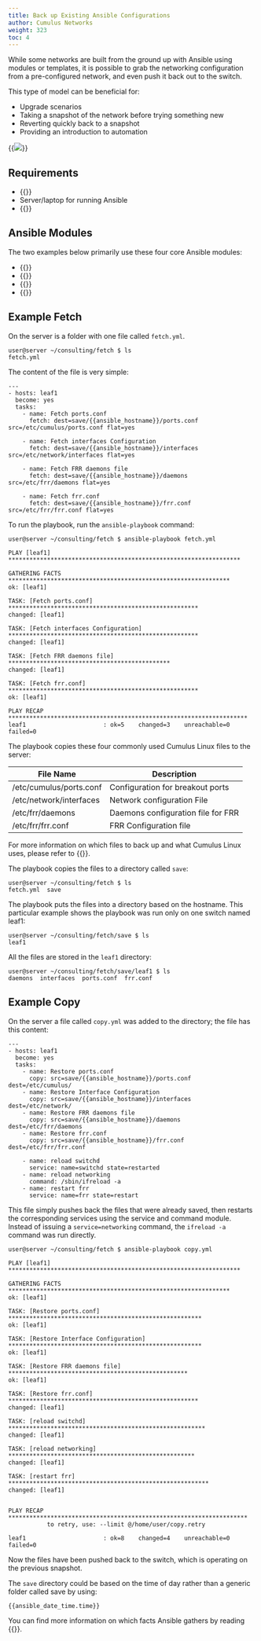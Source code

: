 ```yaml
---
title: Back up Existing Ansible Configurations
author: Cumulus Networks
weight: 323
toc: 4
---
```


While some networks are built from the ground up with Ansible using modules or templates, it is possible to grab the networking configuration from a pre-configured network, and even push it back out to the switch.

This type of model can be beneficial for:

- Upgrade scenarios
- Taking a snapshot of the network before trying something new
- Reverting quickly back to a snapshot
- Providing an introduction to automation

{{<img src="/images/knowledge-base/Ansible-fetch-copy.png">}}

## Requirements

- {{<exlink url="https://cumulusnetworks.com/hcl" text="Cumulus Linux switch">}}
- Server/laptop for running Ansible
- {{<exlink url="http://docs.ansible.com/ansible/intro_installation.html" text="Install Ansible on the server/laptop">}}

## Ansible Modules

The two examples below primarily use these four core Ansible modules:

- {{<exlink url="http://docs.ansible.com/ansible/fetch_module.html" text="Fetch">}}
- {{<exlink url="http://docs.ansible.com/ansible/copy_module.html" text="Copy">}}
- {{<exlink url="http://docs.ansible.com/ansible/command_module.html" text="Command">}}
- {{<exlink url="http://docs.ansible.com/ansible/service_module.html" text="Service">}}

## Example Fetch

On the server is a folder with one file called `fetch.yml`.

    user@server ~/consulting/fetch $ ls
    fetch.yml

The content of the file is very simple:

    ---
    - hosts: leaf1
      become: yes
      tasks:
        - name: Fetch ports.conf
          fetch: dest=save/{{ansible_hostname}}/ports.conf src=/etc/cumulus/ports.conf flat=yes

        - name: Fetch interfaces Configuration
          fetch: dest=save/{{ansible_hostname}}/interfaces src=/etc/network/interfaces flat=yes

        - name: Fetch FRR daemons file
          fetch: dest=save/{{ansible_hostname}}/daemons src=/etc/frr/daemons flat=yes

        - name: Fetch frr.conf
          fetch: dest=save/{{ansible_hostname}}/frr.conf src=/etc/frr/frr.conf flat=yes

To run the playbook, run the `ansible-playbook` command:

    user@server ~/consulting/fetch $ ansible-playbook fetch.yml

    PLAY [leaf1] ******************************************************************

    GATHERING FACTS ***************************************************************
    ok: [leaf1]

    TASK: [Fetch ports.conf] ******************************************************
    changed: [leaf1]

    TASK: [Fetch interfaces Configuration] ******************************************************
    changed: [leaf1]

    TASK: [Fetch FRR daemons file] **********************************************
    changed: [leaf1]

    TASK: [Fetch frr.conf] ******************************************************
    ok: [leaf1]

    PLAY RECAP ********************************************************************
    leaf1                      : ok=5    changed=3    unreachable=0    failed=0

The playbook copies these four commonly used Cumulus Linux files to the server:

| File Name               | Description                        |
| ----------------------- | ---------------------------------- |
| /etc/cumulus/ports.conf | Configuration for breakout ports   |
| /etc/network/interfaces | Network configuration File         |
| /etc/frr/daemons        | Daemons configuration file for FRR |
| /etc/frr/frr.conf       | FRR Configuration file             |

For more information on which files to back up and what Cumulus Linux uses, please refer to {{<exlink url="https://docs.cumulusnetworks.com/cumulus-linux/Installation-Management/Upgrading-Cumulus-Linux/#before-you-upgrade" text="Upgrading Cumulus Linux">}}.

The playbook copies the files to a directory called `save`:

    user@server ~/consulting/fetch $ ls
    fetch.yml  save

The playbook puts the files into a directory based on the hostname. This particular example shows the playbook was run only on one switch named leaf1:

    user@server ~/consulting/fetch/save $ ls
    leaf1

All the files are stored in the `leaf1` directory:

    user@server ~/consulting/fetch/save/leaf1 $ ls
    daemons  interfaces  ports.conf  frr.conf

## Example Copy

On the server a file called `copy.yml` was added to the directory; the file has this content:

    ---
    - hosts: leaf1
      become: yes
      tasks:
        - name: Restore ports.conf
          copy: src=save/{{ansible_hostname}}/ports.conf dest=/etc/cumulus/
        - name: Restore Interface Configuration
          copy: src=save/{{ansible_hostname}}/interfaces dest=/etc/network/
        - name: Restore FRR daemons file
          copy: src=save/{{ansible_hostname}}/daemons dest=/etc/frr/daemons
        - name: Restore frr.conf
          copy: src=save/{{ansible_hostname}}/frr.conf dest=/etc/frr/frr.conf

        - name: reload switchd
          service: name=switchd state=restarted
        - name: reload networking
          command: /sbin/ifreload -a
        - name: restart frr
          service: name=frr state=restart

This file simply pushes back the files that were already saved, then restarts the corresponding services using the service and command module. Instead of issuing a `service=networking` command, the `ifreload -a` command was run directly.

    user@server ~/consulting/fetch $ ansible-playbook copy.yml

    PLAY [leaf1] ******************************************************************

    GATHERING FACTS ***************************************************************
    ok: [leaf1]

    TASK: [Restore ports.conf] *******************************************************
    ok: [leaf1]

    TASK: [Restore Interface Configuration] *******************************************************
    ok: [leaf1]

    TASK: [Restore FRR daemons file] ***************************************************
    ok: [leaf1]

    TASK: [Restore frr.conf] ******************************************************
    changed: [leaf1]

    TASK: [reload switchd] ********************************************************
    changed: [leaf1]

    TASK: [reload networking] *****************************************************
    changed: [leaf1]

    TASK: [restart frr] *********************************************************
    changed: [leaf1]


    PLAY RECAP ********************************************************************
               to retry, use: --limit @/home/user/copy.retry

    leaf1                      : ok=8    changed=4    unreachable=0    failed=0

Now the files have been pushed back to the switch, which is operating on
the previous snapshot.

The `save` directory could be based on the time of day rather than a
generic folder called save by using:

    {{ansible_date_time.time}}

You can find more information on which facts Ansible gathers by reading {{<link url="Gathering-Ansible-Facts-on-Cumulus-Linux" text="this article">}}.

<!-- Comments

- ::: {#comment_360002061134}
    ::: {.comment-avatar}
    ![Avatar](https://secure.gravatar.com/avatar/99427969e74d6703a8dd61c77abe1e58?default=https%3A%2F%2Fassets.zendesk.com%2Fhc%2Fassets%2Fdefault_avatar.png&r=g)
    :::

    ::: {.comment-container}
    **Kurt Bendl** [May 23, 2019 18:28]{.comment-published}
    ::: {.comment-body .markdown}
    I also configure radius and snmp. If anyone else wants those
    snippets::

        - name: "Check if pam_radius config exists"
          stat:
            path: /etc/pam_radius_auth.conf
          register: radius_conf

        - name: "Check if snmpd config exists"
          stat:
            path: /etc/snmp/snmpd.conf
          register: snmpd_conf

        - name: "BACKUP RADIUS config"
          when: radius_conf.stat.exists == true
          fetch:
            dest: save/{{ansible_hostname}}/
            src: /etc/pam_radius_auth.conf
            flat: yes

        - name: "BACKUP SNMPD config"
          when: radius_conf.stat.exists == true
          fetch:
            dest: save/{{ansible_hostname}}/
            src: /etc/pam_radius_auth.conf
            flat: yes
    :::

    ::: {.comment-edited .meta}
    Edited by Kurt Bendl May 23, 2019 18:30
-->
